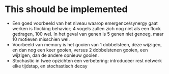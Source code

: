 # This should be implemented

* Een goed voorbeeld van het niveau waarop emergence/synergy gaat werken is flocking behavior; 4 vogels zullen zich nog niet als een flock gedragen, 100 wel. In het geval van genen is 5 genen niet genoeg, maar 10 motieven misschien wel.
* Voorbeeld van memory is het gooien van 1 dobbelsteen, deze wijzigen, en dan nog een keer gooien, versus 2 dobbelstenen gooien, een wijzigen, dan de andere opnieuw gooien.
* Stochastic in twee opzichten een verbetering: introduceer rest netwerk elke tijdstap, en stochastisch decay